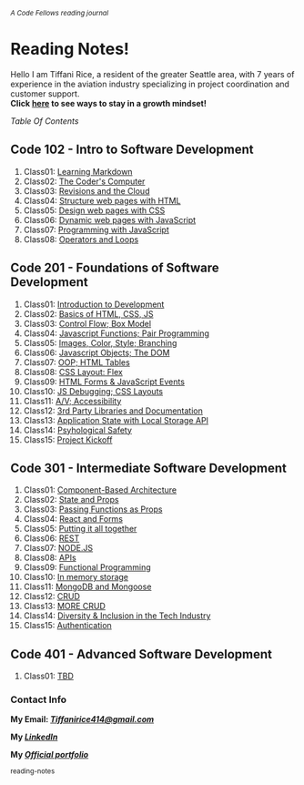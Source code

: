 <sub> *A  Code Fellows reading journal* </sub>

#	Reading Notes! 

Hello I am Tiffani Rice, a resident of the greater Seattle area, with 7 years of experience in the aviation industry specializing in project coordination and customer support. <br>
**Click [here](./growthmindset.md) to see ways to stay in a growth mindset!**


*Table Of Contents*

## Code 102 - Intro to Software Development

1. Class01: [Learning Markdown](./code-102/class01)
2. Class02: [The Coder's Computer](./code-102/class02.md)
3. Class03: [Revisions and the Cloud](./code-102/class03.md)
4. Class04: [Structure web pages with HTML](./code-102/class04.md)
5. Class05: [Design web pages with CSS](./code-102/class05.md)
6. Class06: [Dynamic web pages with JavaScript](./code-102/class06.md)
7. Class07: [Programming with JavaScript](./code-102/class07.md)
8. Class08: [Operators and Loops](./code-102/class08.md)

## Code 201 - Foundations of Software Development

1. Class01: [Introduction to Development](./code-201/class01.md)
2. Class02: [Basics of HTML, CSS, JS](./code-201/class02.md)
3. Class03: [Control Flow; Box Model](./code-201/class03.md)
4. Class04: [Javascript Functions; Pair Programming](./code-201/class04.md)
5. Class05: [Images, Color, Style; Branching](./code-201/class05.md)
6. Class06: [Javascript Objects; The DOM](./code-201/class06.md)
7. Class07: [OOP; HTML Tables](./code-201/class07.md)
8. Class08: [CSS Layout: Flex](./code-201/class08.md)
9. Class09: [HTML Forms & JavaScript Events](./code-201/class09.md)
10. Class10: [JS Debugging; CSS Layouts](./code-201/class10.md)
11. Class11: [A/V; Accessibility](./code-201/class11.md)
12. Class12: [3rd Party Libraries and Documentation](./code-201/class12.md)
13. Class13: [Application State with Local Storage API](./code-201/class13.md)
14. Class14: [Psyhological Safety](./code-201/class14.md)
15. Class15: [Project Kickoff](./code-201/class15.md)

## Code 301 - Intermediate Software Development

1. Class01: [Component-Based Architecture](./code-301/class01.md)
2. Class02: [State and Props](./code-301/class02.md)
3. Class03: [Passing Functions as Props](./code-301/class03.md)
4. Class04: [React and Forms](./code-301/class04.md)
5. Class05: [Putting it all together](./code-301/class05.md)
6. Class06: [REST](./code-301/class06.md)
7. Class07: [NODE.JS](./code-301/class07.md)
8. Class08: [APIs](./code-301/class08.md)
9. Class09: [Functional Programming](./code-301/class09.md)
10. Class10: [In memory storage](./code-301/class10.md)
11. Class11: [MongoDB and Mongoose](./code-301/class11.md)
12. Class12: [CRUD](./code-301/class12.md)
13. Class13: [MORE CRUD](./code-301/class13.md)
14. Class14: [Diversity & Inclusion in the Tech Industry](./code-301/class14.md)
15. Class15: [Authentication](./code-301/class15.md)


## Code 401 - Advanced Software Development

1. Class01: [TBD](./code-401/class01.md)


### Contact Info
 
 **My Email: _[Tiffanirice414@gmail.com](Tiffanirice414@gmail.com)_**
 
 **My _[LinkedIn](https://www.linkedin.com/in/tiffani-rice-600658168/)_**
 
 **My _[Official portfolio](https://tiffanirice-porfolio.netlify.app)_** 

<sub> reading-notes </sub>
